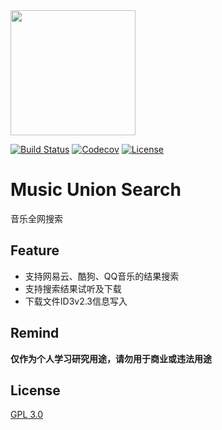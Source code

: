 <img src="https://github.com/picone/MusicUnionSearch/raw/master/static/logo.png" width="200"/>

[![Build Status](https://travis-ci.org/picone/MusicUnionSearch.png?branch=master)](https://travis-ci.org/picone/MusicUnionSearch)
[![Codecov](https://codecov.io/gh/picone/MusicUnionSearch/branch/master/graph/badge.svg)](https://codecov.io/gh/picone/MusicUnionSearch)
[![License](https://img.shields.io/badge/license-GPL%203-blue.svg)](https://github.com/picone/MusicUnionSearch/blob/master/LICENSE)

# Music Union Search
音乐全网搜索

## Feature

- 支持网易云、酷狗、QQ音乐的结果搜索
- 支持搜索结果试听及下载
- 下载文件ID3v2.3信息写入

## Remind

**仅作为个人学习研究用途，请勿用于商业或违法用途**

## License

[GPL 3.0](https://github.com/picone/MusicUnionSearch/blob/master/LICENSE)
